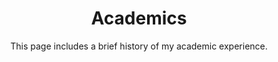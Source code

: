 ---
layout: academichistory
title: Academics
subtitle: This page includes a brief history of my academic experience.
permalink: /academics/
nav: true
nav_order: 1
social: true # includes social icons at the bottom of the page
splitinformation: true
includedates: false
---